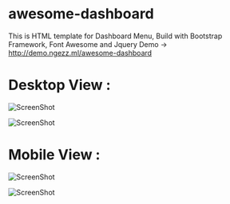 # awesome-dashboard
This is HTML template for Dashboard Menu, Build with Bootstrap Framework, Font Awesome and Jquery
Demo -> http://demo.ngezz.ml/awesome-dashboard

# Desktop View : 
![ScreenShot](https://erikodionyblog.files.wordpress.com/2016/09/sketch-2.png?raw=true "SS-Desktop-1")

![ScreenShot](https://erikodionyblog.files.wordpress.com/2016/09/sketch-1.png?raw=true "SS-Desktop-2")


# Mobile View : 
![ScreenShot](https://erikodionyblog.files.wordpress.com/2016/09/sketch-3.png?w=500&h=581 "SS-Mobile-1")

![ScreenShot](https://erikodionyblog.files.wordpress.com/2016/09/sketch-4.png?w=500&h=581 "SS-Mobile-2")
